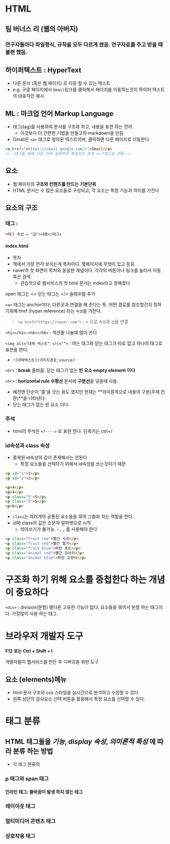 # HTML

## 팀 버너스 리 (웹의 아버지)

### 연구자들마다 파일형식, 규칙을 모두 다르게 썼음. 연구자료를 주고 받을 때 불편 했음.

## 하이퍼텍스트 : HyperText

- 다른 문서 (혹은 웹 페이지) 로 이동 할 수 있는 텍스트
- e.g. 구글 페이지에서 `Gmail`링크를 클릭해서 페이지를 이동하는것이 하이퍼 텍스트의 대표적인 예시

## ML : 마크업 언어 Markup Language

- 태그(tag)를 사용하여 문서를 구조화 하고, 내용을 표현 하는 언어
  - 이것보다 더 간편한 기법을 만들고자 markdown을 만듬
- Gmail은 `<a>` 태그로 정의된 텍스트이며, 클릭하면 다른 페이지로 이동한다

```html
<a href="<https:/>/mail.google.com/>">Gmail</a>
<!--태그를 쓸때 다른 언어 알파벳과 헷갈리지 않게 <>기법으로 만듬-->
```

## 요소

- 웹 페이지의 **구조와 컨텐츠를 만드는 기본단위**
- HTML 문서는 수 많은 요소들로 구성되고, 각 요소는 특정 기능과 의미를 가진다

## 요소의 구조

### 태그 :

```html
<태그 속성 = "값">내용</태그>
```

#### index.html

- 목차
- 책에서 가장 먼저 보이는게 목차이다. 몇페이지에 무엇이 있고 등등.
- naver의 첫 화면이 목처와 동일한 개념이다. 각각의 버튼이나 링크를 눌러서 이동 혹은 검색.
  - 관습적으로 웹서비스의 첫 html 문서는 index라고 정해졌다.

open 태그는 <>
닫는 태그는 </> 슬래쉬를 추가

`<a>` 태그는 anchor이다. 다른곳과 연결을 해 준다는 뜻. 어떤 경로를 참조할건지 정하기위해 href (hyper reference) 라는 `속성`을 가진다.

> `<a href="https://naver.com">` : = 으로 `속성`과 `값`을 연결

`<h1></h1>~<h6></h6>` : 섹션을 나눌때 많이 쓴다

`<img alt="대체 텍스트" src="">` : 여는 태그와 닫는 태그가 따로 없고 하나의 태그로 표현을 한다.

- `![대체텍스트](이미지경로,source)`

`<br>` : **break** 줄바꿈. 닫는 태그가 없는 **빈 요소 empty element 이다**

`<hr>` : **horizontal rule 수평선** 문서에 **구분선**을 넣을때 사용.

- 예전엔 단순이 '줄'을 긋는 용도 였지만 현재는 **의미론적으로 내용의 구분(주제 전환)**을 나타낸다.
- 닫는 태그가 없는 빈 요소 이다.

### 주석

- html의 주석은 `<!---->` 로 표현 한다. 단축키는 ctrl+/

### id속성과 class 속성

- 중복된 id속성의 값이 존재해서는 안된다
  - 특정 요소들을 선택하기 위해서 id속성을 쓰는것이기 때문

```html
<p id="1">1</p>
<p id="2">2</p>
```

```html
<p>4</p>
<p>4</p>
<p class="5">5</p>
<p class="5">5</p>
<p>6</p>
```

- `class`는 여러개의 공통된 요소들을 묶어 그룹화 하는 역할을 한다.
- id와 class의 값은 소문자 알파벳으로 시작
  - 띄어쓰기가 불가능. - , _ 를 사용해야 한다

```html
<p class="fruit red">빨간 사과</p>
<p class="fruit red">빨간 딸기</p>
<p class="fruit blue">파란 포도</p>
<p class="animal red">빨간 강아지</p>
<p class="animal blue">파란 고양이</p>
```

# 구조화 하기 위해 요소를 중첩한다 하는 개념이 중요하다

`<div>` :   division(분할) 별다른 고유한 기능이 없다. 요소들을 묶어서 분할 하는 태그이다. 가장많이 사용 하는 태그. 


# 브라우저 개발자 도구
**F12 또는 Ctrl + Shift + I**

개발자들이 웹서비스를 만든 후 디버깅을 위한 도구

## 요소 (elements)메뉴
- html 문서 구조와 css 스타일을 실시간으로 분석하고 수정할 수 있다 
- 왼쪽 상단의 검사요소 선택 버튼을 활용해서 특정 요소를 선택할 수 있다. 
  
# 태그 분류
## HTML 태그들을 _기능_, _display 속성_, _의미론적 특성_ 에 따라 분류 하는 방법
- 각 태그 분류의

### p 태그와 span 태그
#### 인라인 태그: 줄바꿈이 발생 하지 않는 태그

### 레이아웃 태그

### 멀티미디어 콘텐츠 태그

### 상호작용 태그
